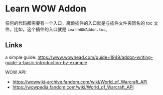 # Learn WOW Addon

任何的代码都需要有一个入口，魔兽插件的入口就是与插件文件夹同名的 toc 文件。比如，这个插件的入口就是 `LearnWOWAddon.toc`。

## Links

a simple guide: https://www.wowhead.com/guide=1949/addon-writing-guide-a-basic-introduction-by-example

WOW API:

- https://wowwiki-archive.fandom.com/wiki/World_of_Warcraft_API
- https://wowpedia.fandom.com/wiki/World_of_Warcraft_API
